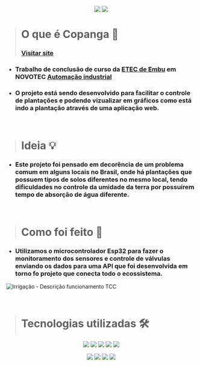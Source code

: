 <p align="center">
<img src="https://img.shields.io/badge/STATUS-EM DESENVOLVIMENTO-blue.svg"/>
<img src="https://img.shields.io/github/contributors/pedrofnseca/copanga.svg"/>
</p>


> # O que é Copanga 🤔
>  ### [Visitar site](https://copanga.vercel.app/)
- ### Trabalho de conclusão de curso da [ETEC de Embu](https://www.vestibulinhoetec.com.br/unidades-cursos/escola.asp?c=394) em NOVOTEC [Automação industrial](https://www.vestibulinhoetec.com.br/unidades-cursos/curso.asp?c=402)

- ### O projeto está sendo desenvolvido para facilitar o controle de plantações e podendo vizualizar em gráficos como está indo a plantação através de uma aplicação web.

<br>

> # Ideia 💡
- ### Este projeto foi pensado em decorência de um problema comum em alguns locais no Brasil, onde há plantações que possuem tipos de solos diferentes no mesmo local, tendo dificuldades no controle da umidade da terra por possuírem tempo de absorção de água diferente.

<br>

> # Como foi feito 🤖

- ### Utilizamos o microcontrolador Esp32 para fazer o monitoramento dos sensores e controle de válvulas enviando os dados para uma API que foi desenvolvida em torno fo projeto que conecta todo o ecossistema.

![Irrigação - Descrição funcionamento TCC](https://user-images.githubusercontent.com/97262778/179148177-cf6df30b-cb0a-46c7-ba9a-03c1241beca0.png)

<br>

> # Tecnologias utilizadas 🛠️
<p align="center"> 
<img src="https://img.shields.io/badge/javascript-%23323330.svg?style=for-the-badge&logo=javascript&logoColor=%23F7DF1E"/>
<img src="https://img.shields.io/badge/c++-%2300599C.svg?style=for-the-badge&logo=c%2B%2B&logoColor=white"/>
<img src="https://img.shields.io/badge/mysql-%2300599C.svg?style=for-the-badge&logo=mysql&logoColor=white"/>
<img src="https://img.shields.io/badge/node.js-6DA55F?style=for-the-badge&logo=node.js&logoColor=white"/>
<img src="https://img.shields.io/badge/React-20232A?style=for-the-badge&logo=react&logoColor=61DAFB"/>
<p>

<p align="center">
<img src="https://img.shields.io/badge/heroku-%23430098.svg?style=for-the-badge&logo=heroku&logoColor=white"/>
<img src="https://img.shields.io/badge/-Arduino-00979D?style=for-the-badge&logo=Arduino&logoColor=white"/>
<img src="https://img.shields.io/badge/Vercel-000000?style=for-the-badge&logo=vercel&logoColor=white"/>
<img src="https://img.shields.io/badge/chart.js-F5788D.svg?style=for-the-badge&logo=chart.js&logoColor=white"/>
</p>
